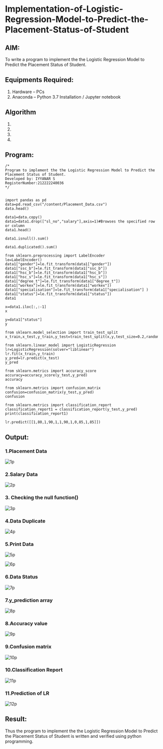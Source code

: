# Implementation-of-Logistic-Regression-Model-to-Predict-the-Placement-Status-of-Student

## AIM:
To write a program to implement the the Logistic Regression Model to Predict the Placement Status of Student.

## Equipments Required:
1. Hardware – PCs
2. Anaconda – Python 3.7 Installation / Jupyter notebook

## Algorithm
1. 
2. 
3. 
4. 

## Program:
```
/*
Program to implement the the Logistic Regression Model to Predict the Placement Status of Student.
Developed by: IYYANAR S
RegisterNumber:212222240036  
*/
```
```

import pandas as pd
data=pd.read_csv("/content/Placement_Data.csv")
data.head()

data1=data.copy()
data1=data1.drop(["sl_no","salary"],axis=1)#Browses the specified row or column
data1.head()

data1.isnull().sum()

data1.duplicated().sum()

from sklearn.preprocessing import LabelEncoder
le=LabelEncoder()
data1["gender"]=le.fit_transform(data1["gender"])
data1["ssc_b"]=le.fit_transform(data1["ssc_b"])
data1["hsc_b"]=le.fit_transform(data1["hsc_b"])
data1["hsc_s"]=le.fit_transform(data1["hsc_s"])
data1["degree_t"]=le.fit_transform(data1["degree_t"])
data1["workex"]=le.fit_transform(data1["workex"])
data1["specialisation"]=le.fit_transform(data1["specialisation"] )     
data1["status"]=le.fit_transform(data1["status"])       
data1 

x=data1.iloc[:,:-1]
x

y=data1["status"]
y

from sklearn.model_selection import train_test_split
x_train,x_test,y_train,y_test=train_test_split(x,y,test_size=0.2,random_state=0)

from sklearn.linear_model import LogisticRegression
lr=LogisticRegression(solver="liblinear")
lr.fit(x_train,y_train)
y_pred=lr.predict(x_test)
y_pred

from sklearn.metrics import accuracy_score
accuracy=accuracy_score(y_test,y_pred)
accuracy

from sklearn.metrics import confusion_matrix
confusion=confusion_matrix(y_test,y_pred)
confusion

from sklearn.metrics import classification_report
classification_report1 = classification_report(y_test,y_pred)
print(classification_report1)

lr.predict([[1,80,1,90,1,1,90,1,0,85,1,85]])
```

## Output:
### 1.Placement Data
![1p](https://github.com/Iyyanar22009120/Implementation-of-Logistic-Regression-Model-to-Predict-the-Placement-Status-of-Student/assets/118680259/f0840ff7-6860-46e2-bed1-aec9a71f90d5)
### 2.Salary Data
![2p](https://github.com/Iyyanar22009120/Implementation-of-Logistic-Regression-Model-to-Predict-the-Placement-Status-of-Student/assets/118680259/05b6cbd0-d4f5-420d-b484-cbe25b3ca789)
### 3. Checking the null function()
![3p](https://github.com/Iyyanar22009120/Implementation-of-Logistic-Regression-Model-to-Predict-the-Placement-Status-of-Student/assets/118680259/b7857a66-c539-4274-8090-299d90fbe85f)
### 4.Data Duplicate
![4p](https://github.com/Iyyanar22009120/Implementation-of-Logistic-Regression-Model-to-Predict-the-Placement-Status-of-Student/assets/118680259/901068d3-cbce-47f4-8650-fc8e937a1b69)
### 5.Print Data
![5p](https://github.com/Iyyanar22009120/Implementation-of-Logistic-Regression-Model-to-Predict-the-Placement-Status-of-Student/assets/118680259/792a4b0a-94be-4e5d-8b13-0a2c454c6080)

![6p](https://github.com/Iyyanar22009120/Implementation-of-Logistic-Regression-Model-to-Predict-the-Placement-Status-of-Student/assets/118680259/d39b739a-2e97-4b47-9488-f371d8206dae)
### 6.Data Status
![7p](https://github.com/Iyyanar22009120/Implementation-of-Logistic-Regression-Model-to-Predict-the-Placement-Status-of-Student/assets/118680259/7ca48133-d7dc-4a3c-a4aa-b4742c3954bf)
### 7.y_prediction array
![8p](https://github.com/Iyyanar22009120/Implementation-of-Logistic-Regression-Model-to-Predict-the-Placement-Status-of-Student/assets/118680259/69422639-ca7d-40d3-86af-d749b7b864ef)
### 8.Accuracy value
![9p](https://github.com/Iyyanar22009120/Implementation-of-Logistic-Regression-Model-to-Predict-the-Placement-Status-of-Student/assets/118680259/63d15d7d-5106-40f1-b08c-041ecee8aa62)
### 9.Confusion matrix
![10p](https://github.com/Iyyanar22009120/Implementation-of-Logistic-Regression-Model-to-Predict-the-Placement-Status-of-Student/assets/118680259/2ba76894-ab27-4489-b2d6-8612dd7e3f7e)
### 10.Classification Report
![11p](https://github.com/Iyyanar22009120/Implementation-of-Logistic-Regression-Model-to-Predict-the-Placement-Status-of-Student/assets/118680259/fb1dc13e-11b1-4326-9a3f-0d2168b052d8)
### 11.Prediction of LR
![12p](https://github.com/Iyyanar22009120/Implementation-of-Logistic-Regression-Model-to-Predict-the-Placement-Status-of-Student/assets/118680259/e24025b0-d87b-4d8b-aca0-9c945889424a)


## Result:
Thus the program to implement the the Logistic Regression Model to Predict the Placement Status of Student is written and verified using python programming.
